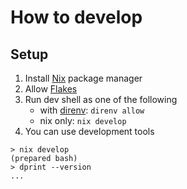 # How to develop

## Setup

1. Install [Nix](https://nixos.org/) package manager
2. Allow [Flakes](https://nixos.wiki/wiki/Flakes)
3. Run dev shell as one of the following
   - with [direnv](https://github.com/direnv/direnv): `direnv allow`
   - nix only: `nix develop`
4. You can use development tools

```console
> nix develop
(prepared bash)
> dprint --version
...
```
